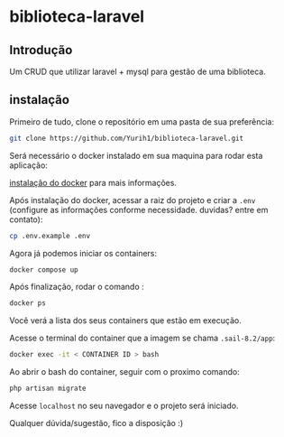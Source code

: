 # biblioteca-laravel

## Introdução

Um CRUD que utilizar laravel + mysql para gestão de uma biblioteca.

## instalação
Primeiro de tudo, clone o repositório em uma pasta de sua preferência:

```bash
git clone https://github.com/Yurih1/biblioteca-laravel.git
```

Será necessário o docker instalado em sua maquina para rodar esta aplicação:


[instalação do docker](https://docs.docker.com/engine/install/) para mais informações.


Após instalação do docker, acessar a raiz do projeto e criar a `.env` (configure as informações conforme necessidade. duvidas? entre em contato):

```bash
cp .env.example .env
```

Agora já podemos iniciar os containers:

```bash
docker compose up
```

Após finalização, rodar o comando :

```bash
docker ps
```

Você verá a lista dos seus containers que estão em execução.


Acesse o terminal do container que a imagem se chama `.sail-8.2/app`:

```bash
docker exec -it < CONTAINER ID > bash 
```

Ao abrir o bash do container, seguir com o proximo comando:

```bash
php artisan migrate
```
Acesse `localhost` no seu navegador e o projeto será iniciado.

Qualquer dúvida/sugestão, fico a disposição :)
